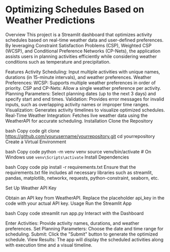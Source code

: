 # Optimizing Schedules Based on Weather Predictions
Overview
This project is a Streamlit dashboard that optimizes activity schedules based on real-time weather data and user-defined preferences. By leveraging Constraint Satisfaction Problems (CSP), Weighted CSP (WCSP), and Conditional Preference Networks (CP-Nets), the application assists users in planning activities efficiently while considering weather conditions such as temperature and precipitation.

Features
Activity Scheduling: Input multiple activities with unique names, durations (in 15-minute intervals), and weather preferences.
Weather Preferences:
WCSP: Supports multiple weather preferences in order of priority.
CSP and CP-Nets: Allow a single weather preference per activity.
Planning Parameters: Select planning dates (up to the next 3 days) and specify start and end times.
Validation: Provides error messages for invalid inputs, such as overlapping activity names or improper time ranges.
Visualization: Generates activity timelines to visualize optimized schedules.
Real-Time Weather Integration: Fetches live weather data using the WeatherAPI for accurate scheduling.
Installation
Clone the Repository

bash
Copy code
git clone https://github.com/yourusername/yourrepository.git
cd yourrepository
Create a Virtual Environment

bash
Copy code
python -m venv venv
source venv/bin/activate  # On Windows use `venv\Scripts\activate`
Install Dependencies

bash
Copy code
pip install -r requirements.txt
Ensure that the requirements.txt file includes all necessary libraries such as streamlit, pandas, matplotlib, networkx, requests, python-constraint, seaborn, etc.

Set Up Weather API Key

Obtain an API key from WeatherAPI.
Replace the placeholder api_key in the code with your actual API key.
Usage
Run the Streamlit App

bash
Copy code
streamlit run app.py
Interact with the Dashboard

Enter Activities: Provide activity names, durations, and weather preferences.
Set Planning Parameters: Choose the date and time range for scheduling.
Submit: Click the "Submit" button to generate the optimized schedule.
View Results: The app will display the scheduled activities along with execution time and a visual timeline.
